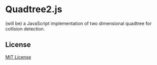 # Quadtree2.js
(will be) a JavaScript implementation of two dimensional quadtree for collision detection.

## License
[MIT License][git-LICENSE]

  [git-LICENSE]: LICENSE
  [codeclimate]: https://codeclimate.com/github/burninggramma/quadtree2.js.png
